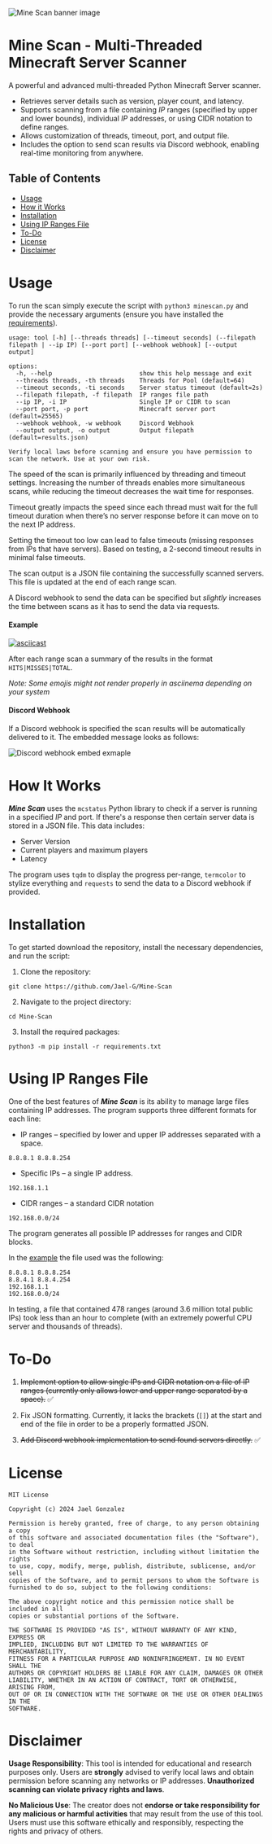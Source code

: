 ![Mine Scan banner image](/images/mine_scan_banner.png)

# Mine Scan - Multi-Threaded Minecraft Server Scanner

A powerful and advanced multi-threaded Python Minecraft Server scanner.
- Retrieves server details such as version, player count, and latency.
- Supports scanning from a file containing *IP* ranges (specified by upper and lower bounds), individual *IP* addresses, or using CIDR notation to define ranges.
- Allows customization of threads, timeout, port, and output file.
- Includes the option to send scan results via Discord webhook, enabling real-time monitoring from anywhere.

## Table of Contents
- [Usage](#usage)
- [How it Works](#how-it-works)
- [Installation](#installation)
- [Using IP Ranges File](#using-ip-ranges-file)
- [To-Do](#to-do)
- [License](#license)
- [Disclaimer](#disclaimer)

# Usage

To run the scan simply execute the script with `python3 minescan.py` and provide the necessary arguments (ensure you have installed the [requirements](#installation)). 

```
usage: tool [-h] [--threads threads] [--timeout seconds] (--filepath filepath | --ip IP) [--port port] [--webhook webhook] [--output output]

options:
  -h, --help                        show this help message and exit
  --threads threads, -th threads    Threads for Pool (default=64)
  --timeout seconds, -ti seconds    Server status timeout (default=2s)
  --filepath filepath, -f filepath  IP ranges file path
  --ip IP, -i IP                    Single IP or CIDR to scan
  --port port, -p port              Minecraft server port (default=25565)
  --webhook webhook, -w webhook     Discord Webhook
  --output output, -o output        Output filepath (default=results.json)

Verify local laws before scanning and ensure you have permission to scan the network. Use at your own risk.
```

The speed of the scan is primarily influenced by threading and timeout settings. Increasing the number of threads enables more simultaneous scans, while reducing the timeout decreases the wait time for responses.

Timeout greatly impacts the speed since each thread must wait for the full timeout duration when there’s no server response before it can move on to the next IP address.

Setting the timeout too low can lead to false timeouts (missing responses from IPs that have servers). Based on testing, a 2-second timeout results in minimal false timeouts.

The scan output is a JSON file containing the successfully scanned servers. This file is updated at the end of each range scan.

A Discord webhook to send the data can be specified but *slightly* increases the time between scans as it has to send the data via requests. 

#### Example

[![asciicast](https://asciinema.org/a/Q1AGTYzjKimuOqJeqDNUy6GGY.svg)](https://asciinema.org/a/Q1AGTYzjKimuOqJeqDNUy6GGY)

After each range scan a summary of the results in the format `HITS|MISSES|TOTAL`.

*Note: Some emojis might not render properly in asciinema depending on your system*

#### Discord Webhook

If a Discord webhook is specified the scan results will be automatically delivered to it. The embedded message looks as follows:

![Discord webhook embed exmaple](/images/embed_example.png)

# How It Works

***Mine Scan*** uses the `mcstatus` Python library to check if a server is running in a specified *IP* and port. If there's a response then certain server data is stored in a JSON file. This data includes:

- Server Version
- Current players and maximum players
- Latency

The program uses `tqdm` to display the progress per-range, `termcolor` to stylize everything and `requests` to send the data to a Discord webhook if provided.

# Installation
To get started download the repository, install the necessary dependencies, and run the script:

1. Clone the repository:

```
git clone https://github.com/Jael-G/Mine-Scan
```

2. Navigate to the project directory:

```
cd Mine-Scan
```

3. Install the required packages:

```
python3 -m pip install -r requirements.txt
```

# Using IP Ranges File

One of the best features of ***Mine Scan*** is its ability to manage large files containing IP addresses. The program supports three different formats for each line:

- IP ranges – specified by lower and upper IP addresses separated with a space.

```
8.8.8.1 8.8.8.254
```

- Specific IPs – a single IP address.

```
192.168.1.1
```

- CIDR ranges – a standard CIDR notation

```
192.168.0.0/24
```

The program generates all possible IP addresses for ranges and CIDR blocks. 

In the [example](#example) the file used was the following:

```
8.8.8.1 8.8.8.254
8.8.4.1 8.8.4.254
192.168.1.1
192.168.0.0/24
```


In testing, a file that contained 478 ranges (around 3.6 million total public IPs) took less than an hour to complete (with an extremely powerful CPU server and thousands of threads).

# To-Do

1. ~~Implement option to allow single IPs and CIDR notation on a file of IP ranges (currently only allows lower and upper range separated by a space).~~ ✅

2. Fix JSON formatting. Currently, it lacks the brackets (`[]`) at the start and end of the file in order to be a properly formatted JSON. 

3. ~~Add Discord webhook implementation to send found servers directly.~~ ✅

# License

```
MIT License

Copyright (c) 2024 Jael Gonzalez

Permission is hereby granted, free of charge, to any person obtaining a copy
of this software and associated documentation files (the "Software"), to deal
in the Software without restriction, including without limitation the rights
to use, copy, modify, merge, publish, distribute, sublicense, and/or sell
copies of the Software, and to permit persons to whom the Software is
furnished to do so, subject to the following conditions:

The above copyright notice and this permission notice shall be included in all
copies or substantial portions of the Software.

THE SOFTWARE IS PROVIDED "AS IS", WITHOUT WARRANTY OF ANY KIND, EXPRESS OR
IMPLIED, INCLUDING BUT NOT LIMITED TO THE WARRANTIES OF MERCHANTABILITY,
FITNESS FOR A PARTICULAR PURPOSE AND NONINFRINGEMENT. IN NO EVENT SHALL THE
AUTHORS OR COPYRIGHT HOLDERS BE LIABLE FOR ANY CLAIM, DAMAGES OR OTHER
LIABILITY, WHETHER IN AN ACTION OF CONTRACT, TORT OR OTHERWISE, ARISING FROM,
OUT OF OR IN CONNECTION WITH THE SOFTWARE OR THE USE OR OTHER DEALINGS IN THE
SOFTWARE.
```

# Disclaimer

**Usage Responsibility**: This tool is intended for educational and research purposes only. Users are **strongly** advised to verify local laws and obtain permission before scanning any networks or IP addresses. **Unauthorized scanning can violate privacy rights and laws**.

**No Malicious Use**: The creator does not **endorse or take responsibility for any malicious or harmful activities** that may result from the use of this tool. Users must use this software ethically and responsibly, respecting the rights and privacy of others.
